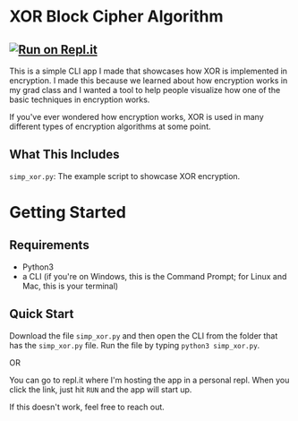 # XOR Block Cipher Algorithm
## [![Run on Repl.it](https://repl.it/badge/github/crc8109/XOR-Encryption)](https://repl.it/github/crc8109/XOR-Encryption)
This is a simple CLI app I made that showcases how XOR is implemented in encryption. I made this because we learned about how encryption works in my grad class and I wanted a tool to help people visualize how one of the basic techniques in encryption works.

If you've ever wondered how encryption works, XOR is used in many different types of encryption algorithms at some point.

## What This Includes
`simp_xor.py`: The example script to showcase XOR encryption.

# Getting Started

## Requirements
* Python3
* a CLI (if you're on Windows, this is the Command Prompt; for Linux and Mac, this is your terminal)

## Quick Start
Download the file `simp_xor.py` and then open the CLI from the folder that has the `simp_xor.py` file. Run the file by typing `python3 simp_xor.py`.

OR

You can go to repl.it where I'm hosting the app in a personal repl. When you click the link, just hit `RUN` and the app will start up.

If this doesn't work, feel free to reach out.
